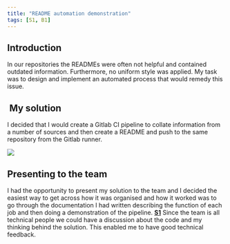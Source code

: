 ```yaml
---
title: "README automation demonstration"
tags: [S1, B1]
---
```


## Introduction

In our repositories the READMEs were often not helpful and contained outdated information.
Furthermore, no uniform style was applied.
My task was to design and implement an automated process that would remedy this issue.

##  My solution

I decided that I would create a Gitlab CI pipeline to collate information from a number of sources and then create a README and push to the same repository from the Gitlab runner.

![](../readme-presentation/readme-presentation.png)

## Presenting to the team

I had the opportunity to present my solution to the team and I decided the easiest way to get across how it was organised and how it worked was to go through the documentation I had written describing the function of each job and then doing a demonstration of the pipeline. **[S1](/tags/s1)**
Since the team is all technical people we could have a discussion about the code and my thinking behind the solution.
This enabled me to have good technical feedback.
